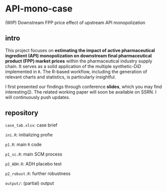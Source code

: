 # API-mono-case
(WIP) Downstream FPP price effect of upstream API monopolization

## intro

This project focuses on **estimating the impact of active pharmaceutical ingredient (API) monopolization on downstream final pharmaceutical product (FPP) market prices** within the pharmaceutical industry supply chain. It serves as a solid application of the multiple synthetic-DiD implemented in `R`. The R-based workflow, including the generation of relevant charts and statistics, is particularly insightful.

I first presented our findings through conference **slides**, which you may find interesting😉. The related working paper will soon be available on SSRN. I will continuously push updates.

## repository

`case_tab.xlsx`: case brief

`ini.R`: initializing profie

`p1.R`: main `R` code

`p1_sc.R`: main SCM process

`p2_ADH.R`: ADH placebo test

`p2_robust.R`: further robustness

`output/`: (partial) output
